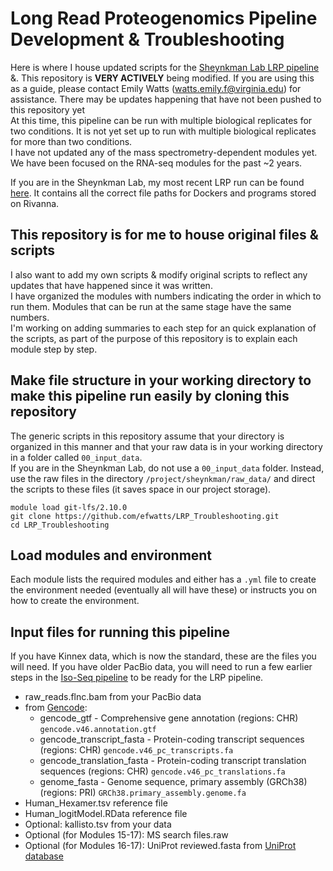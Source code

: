 # Long Read Proteogenomics Pipeline Development & Troubleshooting
Here is where I house updated scripts for the [Sheynkman Lab LRP pipeline](https://github.com/sheynkman-lab/Long-Read-Proteogenomics) &amp;. This repository is **VERY ACTIVELY** being modified. If you are using this as a guide, please contact Emily Watts (watts.emily.f@virginia.edu) for assistance. There may be updates happening that have not been pushed to this repository yet <br />
At this time, this pipeline can be run with multiple biological replicates for two conditions. It is not yet set up to run with multiple biological replicates for more than two conditions. <br />
I have not updated any of the mass spectrometry-dependent modules yet. We have been focused on the RNA-seq modules for the past ~2 years. <br />

If you are in the Sheynkman Lab, my most recent LRP run can be found [here](https://github.com/sheynkman-lab/Mohi_MDS_LRP). It contains all the correct file paths for Dockers and programs stored on Rivanna. <br />

## This repository is for me to house original files & scripts
I also want to add my own scripts & modify original scripts to reflect any updates that have happened since it was written. <br />
I have organized the modules with numbers indicating the order in which to run them. Modules that can be run at the same stage have the same numbers. <br />
I'm working on adding summaries to each step for an quick explanation of the scripts, as part of the purpose of this repository is to explain each module step by step. <br />

## Make file structure in your working directory to make this pipeline run easily by cloning this repository
The generic scripts in this repository assume that your directory is organized in this manner and that your raw data is in your working directory in a folder called `00_input_data`. <br />
If you are in the Sheynkman Lab, do not use a `00_input_data` folder. Instead, use the raw files in the directory `/project/sheynkman/raw_data/` and direct the scripts to these files (it saves space in our project storage). <br />
```
module load git-lfs/2.10.0
git clone https://github.com/efwatts/LRP_Troubleshooting.git
cd LRP_Troubleshooting
```

## Load modules and environment
Each module lists the required modules and either has a `.yml` file to create the environment needed (eventually all will have these) or instructs you on how to create the environment.

## Input files for running this pipeline <br />
If you have Kinnex data, which is now the standard, these are the files you will need. If you have older PacBio data, you will need to run a few earlier steps in the [Iso-Seq pipeline](https://github.com/PacificBiosciences/pbbioconda) to be ready for the LRP pipeline. <br />
- raw_reads.flnc.bam from your PacBio data <br /> 
- from [Gencode](https://www.gencodegenes.org/):
  - gencode_gtf - Comprehensive gene annotation (regions: CHR) `gencode.v46.annotation.gtf` <br />
  - gencode_transcript_fasta - Protein-coding transcript sequences (regions: CHR) `gencode.v46_pc_transcripts.fa` <br />
  - gencode_translation_fasta - Protein-coding transcript translation sequences (regions: CHR) `gencode.v46_pc_translations.fa` <br />
  - genome_fasta - Genome sequence, primary assembly (GRCh38) (regions: PRI) `GRCh38.primary_assembly.genome.fa` <br />
- Human_Hexamer.tsv reference file <br />
- Human_logitModel.RData reference file <br />
- Optional: kallisto.tsv from your data <br />
- Optional (for Modules 15-17): MS search files.raw <br />
- Optional (for Modules 16-17): UniProt reviewed.fasta from [UniProt database](https://www.uniprot.org/help/downloads) <br />

